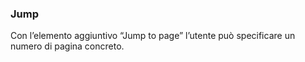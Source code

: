 ### Jump

Con l’elemento aggiuntivo “Jump to page” l’utente può specificare un numero di pagina concreto.

<!-- STORY -->
